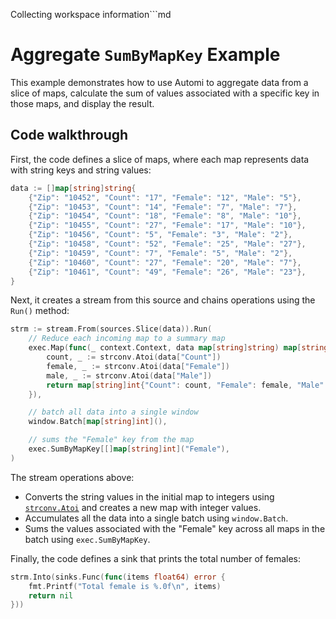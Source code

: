 Collecting workspace information```md
# Aggregate `SumByMapKey` Example

This example demonstrates how to use Automi to aggregate data from a slice of maps, calculate the sum of values associated with a specific key in those maps, and display the result.

## Code walkthrough

First, the code defines a slice of maps, where each map represents data with string keys and string values:

```go
data := []map[string]string{
    {"Zip": "10452", "Count": "17", "Female": "12", "Male": "5"},
    {"Zip": "10453", "Count": "14", "Female": "7", "Male": "7"},
    {"Zip": "10454", "Count": "18", "Female": "8", "Male": "10"},
    {"Zip": "10455", "Count": "27", "Female": "17", "Male": "10"},
    {"Zip": "10456", "Count": "5", "Female": "3", "Male": "2"},
    {"Zip": "10458", "Count": "52", "Female": "25", "Male": "27"},
    {"Zip": "10459", "Count": "7", "Female": "5", "Male": "2"},
    {"Zip": "10460", "Count": "27", "Female": "20", "Male": "7"},
    {"Zip": "10461", "Count": "49", "Female": "26", "Male": "23"},
}
```

Next, it creates a stream from this source and chains operations using the `Run()` method:

```go
strm := stream.From(sources.Slice(data)).Run(
    // Reduce each incoming map to a summary map
    exec.Map(func(_ context.Context, data map[string]string) map[string]int {
        count, _ := strconv.Atoi(data["Count"])
        female, _ := strconv.Atoi(data["Female"])
        male, _ := strconv.Atoi(data["Male"])
        return map[string]int{"Count": count, "Female": female, "Male": male}
    }),

    // batch all data into a single window
    window.Batch[map[string]int](),

    // sums the "Female" key from the map
    exec.SumByMapKey[[]map[string]int]("Female"),
)
```

The stream operations above:
- Converts the string values in the initial map to integers using [`strconv.Atoi`](https://pkg.go.dev/strconv#Atoi) and creates a new map with integer values.
- Accumulates all the data into a single batch using `window.Batch`.
- Sums the values associated with the "Female" key across all maps in the batch using `exec.SumByMapKey`.

Finally, the code defines a sink that prints the total number of females:

```go
strm.Into(sinks.Func(func(items float64) error {
    fmt.Printf("Total female is %.0f\n", items)
    return nil
}))
```